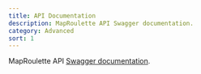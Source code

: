 ```yaml
---
title: API Documentation
description: MapRoulette API Swagger documentation.
category: Advanced
sort: 1
---
```


MapRoulette API [Swagger documentation](https://maproulette.org/docs/swagger-ui/index.html?url=/assets/swagger.json&docExpansion=none).
